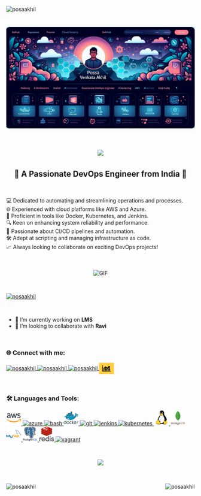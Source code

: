 <p align="left"> 
  <img src="https://komarev.com/ghpvc/?username=posaakhil&label=Profile%20views&color=ff6347&style=flat" alt="posaakhil" /> 
</p>

<h1 align="center">
    <img src="https://github.com/posaakhil/posaakhil/blob/main/Assets/profile_banner.jpeg" alt="Profile Banner"/>
</h1>

<h1 align="center">
    <img src="https://readme-typing-svg.herokuapp.com/?font=Righteous&size=35&center=true&vCenter=true&width=500&height=70&duration=4000&color=ff6347&lines=Hi+There!+👋;+I'm+Posa+Venkata+Akhil!;" />
</h1>

<h2 align="center">
  <b>🎯 A Passionate DevOps Engineer from India 🚀</b>
</h2>

<br/>

<p align="left">
  💻 Dedicated to automating and streamlining operations and processes. <br>
  🌐 Experienced with cloud platforms like AWS and Azure. <br>
  🔧 Proficient in tools like Docker, Kubernetes, and Jenkins. <br>
  🔍 Keen on enhancing system reliability and performance. <br>
  🚀 Passionate about CI/CD pipelines and automation. <br>
  🛠️ Adept at scripting and managing infrastructure as code. <br>
  📈 Always looking to collaborate on exciting DevOps projects! <br>
</p>

<br/>

<p align="center">
  <img align="center" alt="GIF" src="https://github.com/Gapur/Gapur/blob/main/assets/coding.gif?raw=true" width="408" height="318" />
</p>

<br/>

<p align="left"> 
  <a href="https://github.com/ryo-ma/github-profile-trophy">
    <img src="https://github-profile-trophy.vercel.app/?username=posaakhil" alt="posaakhil" />
  </a> 
</p>

<br/>

- 🔭 I’m currently working on **LMS**
- 👯 I’m looking to collaborate with **Ravi**

<br/>

<h3 align="left">🌐 Connect with me:</h3>
<p align="left">
  <a href="https://linkedin.com/in/mubeen507" target="blank">
    <img align="center" src="https://raw.githubusercontent.com/rahuldkjain/github-profile-readme-generator/master/src/images/icons/Social/linked-in-alt.svg" alt="posaakhil" height="30" width="40" />
  </a>
  <a href="https://medium.com/@posavenkataakhil123" target="blank">
    <img align="center" src="https://raw.githubusercontent.com/rahuldkjain/github-profile-readme-generator/master/src/images/icons/Social/medium.svg" alt="posaakhil" height="30" width="40" />
  </a>
  <a href="https://github.com/mubeen507" target="blank">
    <img align="center" src="https://raw.githubusercontent.com/rahuldkjain/github-profile-readme-generator/master/src/images/icons/Social/github.svg" alt="posaakhil" height="30" width="40" />
  </a>
  <a href="your-resume-link" target="blank">
    <img align="center" src="https://github.com/posaakhil/posaakhil/blob/main/Assets/Protfolio.jpg" alt="posaakhil" height="30" width="40" />
  </a>
</p>

<br/>

<h3 align="left">🛠️ Languages and Tools:</h3>
<p align="left"> 
  <a href="https://aws.amazon.com" target="_blank" rel="noreferrer">
    <img src="https://raw.githubusercontent.com/devicons/devicon/master/icons/amazonwebservices/amazonwebservices-original-wordmark.svg" alt="aws" width="40" height="40"/> 
  </a> 
  <a href="https://azure.microsoft.com/en-in/" target="_blank" rel="noreferrer"> 
    <img src="https://www.vectorlogo.zone/logos/microsoft_azure/microsoft_azure-icon.svg" alt="azure" width="40" height="40"/> 
  </a> 
  <a href="https://www.gnu.org/software/bash/" target="_blank" rel="noreferrer"> 
    <img src="https://www.vectorlogo.zone/logos/gnu_bash/gnu_bash-icon.svg" alt="bash" width="40" height="40"/> 
  </a> 
  <a href="https://www.docker.com/" target="_blank" rel="noreferrer"> 
    <img src="https://raw.githubusercontent.com/devicons/devicon/master/icons/docker/docker-original-wordmark.svg" alt="docker" width="40" height="40"/> 
  </a> 
  <a href="https://git-scm.com/" target="_blank" rel="noreferrer"> 
    <img src="https://www.vectorlogo.zone/logos/git-scm/git-scm-icon.svg" alt="git" width="40" height="40"/> 
  </a> 
  <a href="https://www.jenkins.io" target="_blank" rel="noreferrer"> 
    <img src="https://www.vectorlogo.zone/logos/jenkins/jenkins-icon.svg" alt="jenkins" width="40" height="40"/> 
  </a> 
  <a href="https://kubernetes.io" target="_blank" rel="noreferrer"> 
    <img src="https://www.vectorlogo.zone/logos/kubernetes/kubernetes-icon.svg" alt="kubernetes" width="40" height="40"/> 
  </a> 
  <a href="https://www.linux.org/" target="_blank" rel="noreferrer"> 
    <img src="https://raw.githubusercontent.com/devicons/devicon/master/icons/linux/linux-original.svg" alt="linux" width="40" height="40"/> 
  </a> 
  <a href="https://www.mongodb.com/" target="_blank" rel="noreferrer"> 
    <img src="https://raw.githubusercontent.com/devicons/devicon/master/icons/mongodb/mongodb-original-wordmark.svg" alt="mongodb" width="40" height="40"/> 
  </a> 
  <a href="https://www.mysql.com/" target="_blank" rel="noreferrer"> 
    <img src="https://raw.githubusercontent.com/devicons/devicon/master/icons/mysql/mysql-original-wordmark.svg" alt="mysql" width="40" height="40"/> 
  </a> 
  <a href="https://www.postgresql.org" target="_blank" rel="noreferrer"> 
    <img src="https://raw.githubusercontent.com/devicons/devicon/master/icons/postgresql/postgresql-original-wordmark.svg" alt="postgresql" width="40" height="40"/> 
  </a> 
  <a href="https://redis.io" target="_blank" rel="noreferrer"> 
    <img src="https://raw.githubusercontent.com/devicons/devicon/master/icons/redis/redis-original-wordmark.svg" alt="redis" width="40" height="40"/> 
  </a> 
  <a href="https://www.vagrantup.com/" target="_blank" rel="noreferrer"> 
    <img src="https://www.vectorlogo.zone/logos/vagrantup/vagrantup-icon.svg" alt="vagrant" width="40" height="40"/> 
  </a> 
</p>

<br/>

<p align="center">
  <img src="https://readme-typing-svg.demolab.com/?lines=Passionate%20DevOps%20Engineer;Experienced%20in%20Cloud%20and%20Automation;Let's%20Collaborate!&font=Righteous&center=true&width=700&height=45&color=ff6347&vCenter=true&pause=1000&size=25" />
</p>

<br/>

<p><img align="left" src="https://github-readme-stats.vercel.app/api/top-langs?username=posaakhil&show_icons=true&locale=en&layout=compact" alt="posaakhil" /></p>

<p><img align="right" src="https://github-readme-streak-stats.herokuapp.com/?user=posaakhil&" alt="posaakhil" /></p>
